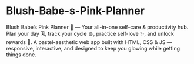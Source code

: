 # Blush-Babe-s-Pink-Planner
Blush Babe’s Pink Planner 🌸 — Your all-in-one self-care &amp; productivity hub. Plan your day 🗓, track your cycle 🩸, practice self-love ✨, and unlock rewards 🎁. A pastel-aesthetic web app built with HTML, CSS &amp; JS — responsive, interactive, and designed to keep you glowing while getting things done.
